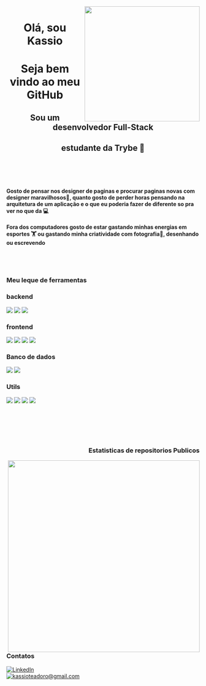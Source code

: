 <img align="right" src="https://avatars.githubusercontent.com/u/100148354?s=400&u=926ce7b69c8f8f3d6c52030718c5e6e509e21fa7&v=4" width="300"/>


<p align="left">
<h1 align="center"> Olá, sou Kassio </h1>
<h1 align="center"> Seja bem vindo ao meu GitHub </h1>
<h2 align="center"> Sou um desenvolvedor Full-Stack</h2>
<h2 align="center">estudante da Trybe 🚀</2>
</p>

<br/> 
<br/> 


<h4>Gosto de pensar nos designer de paginas e procurar paginas novas com designer maravilhosos🌟, quanto gosto de perder horas pensando na arquitetura de um aplicação e o que eu poderia fazer de diferente so pra ver no que da 💻</h4>
<h4>Fora dos computadores gosto de estar gastando minhas energias em esportes 🏋️‍ ou gastando minha criatividade com fotografia📸, desenhando ou escrevendo</h4>

#

<br/>

<h3 align="left"> Meu leque de ferramentas </h3>

<h3 align="left"> backend </h3>

<p> 
<img src="https://img.shields.io/badge/JavaScript-F7DF1E?style=for-the-badge&logo=javascript&logoColor=black"/>  
<img src="https://img.shields.io/badge/TypeScript-007ACC?style=for-the-badge&logo=typescript&logoColor=white"/>
<img src="https://img.shields.io/badge/Node.js-43853D?style=for-the-badge&logo=node.js&logoColor=white"/>
</p>

<h3 align="left"> frontend </h3>

<p>
<img src="https://img.shields.io/badge/JavaScript-F7DF1E?style=for-the-badge&logo=javascript&logoColor=black"/>  
<img src="https://img.shields.io/badge/HTML5-E34F26?style=for-the-badge&logo=html5&logoColor=white"/>
<img src="https://img.shields.io/badge/CSS3-1572B6?style=for-the-badge&logo=css3&logoColor=white"/>
<img src="https://img.shields.io/badge/React-20232A?style=for-the-badge&logo=react&logoColor=61DAFB"/>
</p>

<h3 align="left"> Banco de dados </h3>

<p>
<img src="https://img.shields.io/badge/MongoDB-4EA94B?style=for-the-badge&logo=mongodb&logoColor=white"/>
<img src="https://img.shields.io/badge/MySQL-005C84?style=for-the-badge&logo=mysql&logoColor=white"/>
</p>

<h3 align="left"> Utils </h3>

<p> 
<img src="https://img.shields.io/badge/sequelize-323330?style=for-the-badge&logo=sequelize&logoColor=blue"/>
<img src="https://img.shields.io/badge/Express.js-404D59?style=for-the-badge"/>
<img src="https://img.shields.io/badge/Redux-593D88?style=for-the-badge&logo=redux&logoColor=white"/>
<img src="https://img.shields.io/badge/docker-%230db7ed.svg?style=for-the-badge&logo=docker&logoColor=white"/>

</p>

<br/> 

#

<br/>

<h3 align="right">Estatisticas de repositorios Publicos</h3>
<img align="right" src="https://github-readme-stats.vercel.app/api?username=Kassioteodoro&show_icons=true&theme=tokyonight" width="500"/>

<p align="left">
<h3> Contatos</h3>
<a href="https://www.linkedin.com/in/kassioteodoro/"><img alt="LinkedIn" src="https://img.shields.io/badge/LinkedIn-0077B5?style=for-the-badge&logo=linkedin&logoColor=white" /></a>
<br/>
<a href="mailto:kassioteadoro@gmail.com"><img alt="kassioteadoro@gmail.com" src="https://img.shields.io/badge/Gmail-D14836?style=for-the-badge&logo=gmail&logoColor=white" /></a>

</p>




